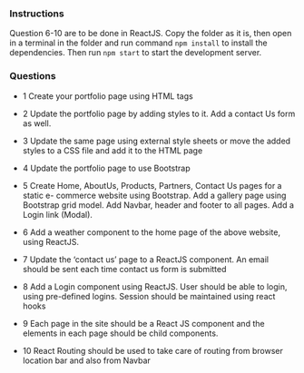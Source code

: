 ### Instructions

Question 6-10 are to be done in ReactJS. Copy the folder as it is, then open in a terminal in the folder
and run command `npm install` to install the dependencies. Then run `npm start` to start the development server.

### Questions

-   1 Create your portfolio page using HTML tags

-   2 Update the portfolio page by adding styles to it. Add a contact Us
    form as well.

-   3 Update the same page using external style sheets or move the added styles
    to a CSS file and add it to the HTML page

-   4 Update the portfolio page to use Bootstrap

-   5 Create Home, AboutUs, Products, Partners, Contact Us pages for a static e-
    commerce website using Bootstrap. Add a gallery page using Bootstrap grid
    model. Add Navbar, header and footer to all pages. Add a Login link
    (Modal).

-   6 Add a weather component to the home page of the above website, using
    ReactJS.

-   7 Update the ‘contact us’ page to a ReactJS component. An email should be
    sent each time contact us form is submitted

-   8 Add a Login component using ReactJS. User should be able to login, using
    pre-defined logins. Session should be maintained using react hooks

-   9 Each page in the site should be a React JS component and the elements in
    each page should be child components.

-   10 React Routing should be used to take care of routing from browser location
    bar and also from Navbar
